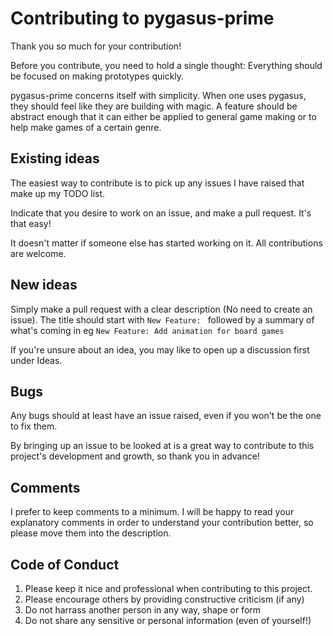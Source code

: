 # Contributing to pygasus-prime
Thank you so much for your contribution!

Before you contribute, you need to hold a single thought:
Everything should be focused on making prototypes quickly.

pygasus-prime concerns itself with simplicity. When one uses pygasus, they should feel like they are building with magic.
A feature should be abstract enough that it can either be applied to general game making or to help make games of a certain genre.

## Existing ideas
The easiest way to contribute is to pick up any issues I have raised that make up my TODO list.

Indicate that you desire to work on an issue, and make a pull request. It's that easy!

It doesn't matter if someone else has started working on it. All contributions are welcome.

## New ideas
Simply make a pull request with a clear description (No need to create an issue).
The title should start with `New Feature: ` followed by a summary of what's coming in eg `New Feature: Add animation for board games`

If you're unsure about an idea, you may like to open up a discussion first under Ideas.

## Bugs
Any bugs should at least have an issue raised, even if you won't be the one to fix them.

By bringing up an issue to be looked at is a great way to contribute to this project's development and growth, so thank you in advance!

## Comments
I prefer to keep comments to a minimum.
I will be happy to read your explanatory comments in order to understand your contribution better, so please move them into the description.

## Code of Conduct
1. Please keep it nice and professional when contributing to this project.
2. Please encourage others by providing constructive criticism (if any)
3. Do not harrass another person in any way, shape or form
4. Do not share any sensitive or personal information (even of yourself!)
